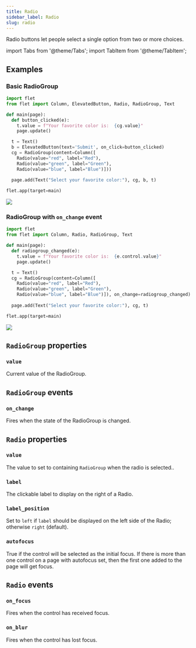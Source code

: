 ```yaml
---
title: Radio
sidebar_label: Radio
slug: radio
---
```


Radio buttons let people select a single option from two or more choices.

import Tabs from '@theme/Tabs';
import TabItem from '@theme/TabItem';

## Examples

### Basic RadioGroup

<Tabs groupId="language">
  <TabItem value="python" label="Python" default>

```python
import flet
from flet import Column, ElevatedButton, Radio, RadioGroup, Text

def main(page):
  def button_clicked(e):
    t.value = f"Your favorite color is:  {cg.value}"
    page.update()

  t = Text()
  b = ElevatedButton(text='Submit', on_click=button_clicked)
  cg = RadioGroup(content=Column([
    Radio(value="red", label="Red"),
    Radio(value="green", label="Green"),
    Radio(value="blue", label="Blue")]))
  
  page.add(Text("Select your favorite color:"), cg, b, t)

flet.app(target=main)
```
  </TabItem>
</Tabs>

<img src="/img/docs/controls/radio/basic-radio.gif"/>

### RadioGroup with `on_change` event

<Tabs groupId="language">
  <TabItem value="python" label="Python" default>

```python
import flet
from flet import Column, Radio, RadioGroup, Text

def main(page):
  def radiogroup_changed(e):
    t.value = f"Your favorite color is:  {e.control.value}"
    page.update()

  t = Text()
  cg = RadioGroup(content=Column([
    Radio(value="red", label="Red"),
    Radio(value="green", label="Green"),
    Radio(value="blue", label="Blue")]), on_change=radiogroup_changed)
  
  page.add(Text("Select your favorite color:"), cg, t)

flet.app(target=main)
```
  </TabItem>
</Tabs>

<img src="/img/docs/controls/radio/radio-with-change-event.gif"/>

## `RadioGroup` properties

### `value`

Current value of the RadioGroup.

## `RadioGroup` events

### `on_change`

Fires when the state of the RadioGroup is changed.

## `Radio` properties

### `value`

The value to set to containing `RadioGroup` when the radio is selected..

### `label`

The clickable label to display on the right of a Radio.

### `label_position`

Set to `left` if `label` should be displayed on the left side of the Radio; otherwise `right` (default).

### `autofocus`

True if the control will be selected as the initial focus. If there is more than one control on a page with autofocus set, then the first one added to the page will get focus.

## `Radio` events

### `on_focus`

Fires when the control has received focus.

### `on_blur`

Fires when the control has lost focus.